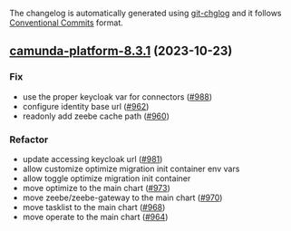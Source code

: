 The changelog is automatically generated using [git-chglog](https://github.com/git-chglog/git-chglog)
and it follows [Conventional Commits](https://www.conventionalcommits.org/en/v1.0.0/) format.


<a name="camunda-platform-8.3.1"></a>
## [camunda-platform-8.3.1](https://github.com/camunda/camunda-platform-helm/compare/camunda-platform-8.3.0...camunda-platform-8.3.1) (2023-10-23)

### Fix

* use the proper keycloak var for connectors ([#988](https://github.com/camunda/camunda-platform-helm/issues/988))
* configure identity base url ([#962](https://github.com/camunda/camunda-platform-helm/issues/962))
* readonly add zeebe cache path ([#960](https://github.com/camunda/camunda-platform-helm/issues/960))

### Refactor

* update accessing keycloak url ([#981](https://github.com/camunda/camunda-platform-helm/issues/981))
* allow customize optimize migration init container env vars
* allow toggle optimize migration init container
* move optimize to the main chart ([#973](https://github.com/camunda/camunda-platform-helm/issues/973))
* move zeebe/zeebe-gateway to the main chart ([#970](https://github.com/camunda/camunda-platform-helm/issues/970))
* move tasklist to the main chart ([#968](https://github.com/camunda/camunda-platform-helm/issues/968))
* move operate to the main chart ([#964](https://github.com/camunda/camunda-platform-helm/issues/964))


